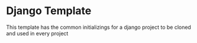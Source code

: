 # Django Template
 This template has the common initializings for a django project to be cloned and used in every project
